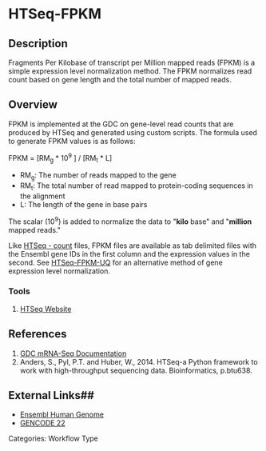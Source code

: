 # HTSeq-FPKM #
## Description ##

Fragments Per Kilobase of transcript per Million mapped reads (FPKM) is a simple expression level normalization method. The FPKM normalizes read count based on gene length and the total number of mapped reads.  

## Overview ##

FPKM is implemented at the GDC on gene-level read counts that are produced by HTSeq and generated using custom scripts. The formula used to generate FPKM values is as follows:

FPKM = [RM<sub>g</sub> * 10<sup>9</sup> ] / [RM<sub>t</sub> * L]

* RM<sub>g</sub>: The number of reads mapped to the gene
* RM<sub>t</sub>: The total number of read mapped to protein-coding sequences in the alignment
* L: The length of the gene in base pairs

The scalar (10<sup>9</sup>) is added to normalize the data to "__kilo__ base" and "__million__ mapped reads."

Like [HTSeq - count](HTSeq-Counts.md) files, FPKM files are available as tab delimited files with the Ensembl gene IDs in the first column and the expression values in the second. See [HTSeq-FPKM-UQ](HTSeq-FPKM-UQ.md) for an alternative method of gene expression level normalization.

### Tools ###
1. [HTSeq Website](http://www-huber.embl.de/users/anders/HTSeq/doc/overview.html)

## References ##
1. [GDC mRNA-Seq Documentation](https://docs.gdc.cancer.gov/Data/Bioinformatics_Pipelines/Expression_mRNA_Pipeline/)
2. Anders, S., Pyl, P.T. and Huber, W., 2014. HTSeq-a Python framework to work with high-throughput sequencing data. Bioinformatics, p.btu638.

## External Links##
* [Ensembl Human Genome](http://www.ensembl.org/Homo_sapiens/Info/Annotation)
* [GENCODE 22](http://www.gencodegenes.org/releases/22.html)

Categories: Workflow Type
